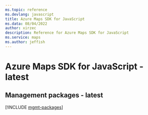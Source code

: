 ```yaml
---
ms.topic: reference
ms.devlang: javascript
title: Azure Maps SDK for JavaScript
ms.data: 08/04/2022
author: xirzec
description: Reference for Azure Maps SDK for JavaScript
ms.service: maps
ms.author: jeffish
---
```

# Azure Maps SDK for JavaScript - latest

## Management packages - latest
[!INCLUDE [mgmt-packages](maps-mgmt-index.md)]